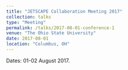 ```yaml
---
title: "JETSCAPE Collaboration Meeting 2017"
collection: talks
type: "Meeting"
permalink: /talks/2017-08-01-conference-1
venue: "The Ohio State University"
date: 2017-08-01
location: "Columbus, OH"
---
```


Dates: 01-02 August 2017.
